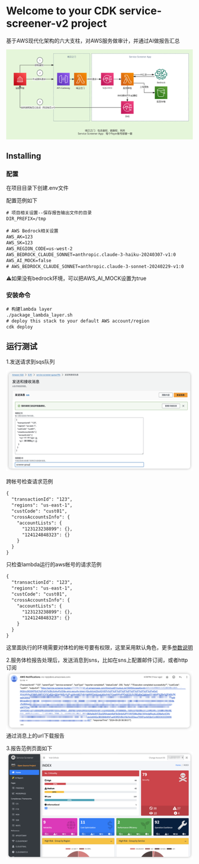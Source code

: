 # Welcome to your CDK service-screener-v2 project

基于AWS现代化架构的六大支柱，对AWS服务做审计，并通过AI做报告汇总

![Local Image](./doc/service-screener-v3.png)

## Installing
### 配置

在项目目录下创建.env文件

配置范例如下
```
# 项目相关设置--保存报告输出文件的目录
DIR_PREFIX=/tmp

# AWS Bedrock相关设置
AWS_AK=123
AWS_SK=123
AWS_REGION_CODE=us-west-2
AWS_BEDROCK_CLAUDE_SONNET=anthropic.claude-3-haiku-20240307-v1:0
AWS_AI_MOCK=false
# AWS_BEDROCK_CLAUDE_SONNET=anthropic.claude-3-sonnet-20240229-v1:0
```
⚠️如果没有bedrock环境，可以把AWS_AI_MOCK设置为true
### 安装命令
```
# 构建lambda layer
./package_lambda_layer.sh
# deploy this stack to your default AWS account/region
cdk deploy
```
## 运行测试
1.发送请求到sqs队列

![sqs](./doc/sqs.png)

跨帐号检查请求范例
```
{
  "transactionId": "123",
  "regions": "us-east-1",
  "custCode": "cust01",
  "crossAccountsInfo": {
    "accountLists": {
      "123123238899": {},
      "124124848323": {}
    }
  }
}
```

只检查lambda运行的aws帐号的请求范例
```
{
  "transactionId": "123",
  "regions": "us-east-1",
  "custCode": "cust01",
  "crossAccountsInfo": {
    "accountLists": {
      "123123238899": {},
      "124124848323": {}
    }
  }
}
```

这里面执行的环境需要对体检的帐号要有权限，这里采用默认角色，更多[参数说明](param.md)

2.服务体检报告处理后，发送消息到sns，比如在sns上配置邮件订阅，或者http订阅
![response](doc/response_message.png)
通过消息上的url下载报告

3.报告范例页面如下
![alt text](doc/report.png)